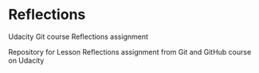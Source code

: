 # Reflections
Udacity Git course Reflections assignment

Repository for Lesson Reflections assignment from Git and GitHub course on Udacity
